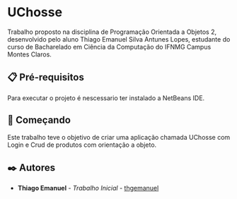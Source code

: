 # UChosse

Trabalho proposto na disciplina de Programação Orientada a Objetos 2, desenvolvido pelo aluno Thiago Emanuel Silva Antunes Lopes, estudante do curso de Bacharelado em Ciência da Computação do IFNMG Campus Montes Claros.

## 📋 Pré-requisitos

Para executar o projeto é nescessario ter instalado a NetBeans IDE.

## 🚀 Começando

Este trabalho teve o objetivo de criar uma aplicação chamada UChosse com Login e Crud de produtos com orientação a objeto.

## ✒️ Autores

* **Thiago Emanuel** - *Trabalho Inicial* - [thgemanuel](https://github.com/thgemanuel)
